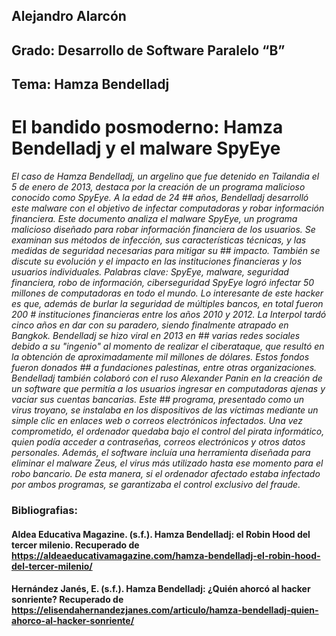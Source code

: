 ## Alejandro Alarcón
## Grado: Desarrollo de Software Paralelo “B”
## Tema: Hamza Bendelladj
# El bandido posmoderno: Hamza Bendelladj y el malware SpyEye
 _El caso de Hamza Bendelladj, un argelino que fue detenido en Tailandia el 5 de enero de 2013, destaca por la creación de un programa malicioso conocido como SpyEye. A la edad de 24 ## años, Bendelladj desarrolló este malware con el objetivo de infectar computadoras y robar información financiera. Este documento analiza el malware SpyEye, un programa malicioso 
 diseñado para robar información financiera de los usuarios. Se examinan sus métodos de infección, sus características técnicas, y las medidas de seguridad necesarias para mitigar su ## impacto. También se discute su evolución y el impacto en las instituciones financieras y los usuarios individuales.
Palabras clave: SpyEye, malware, seguridad financiera, robo de información, ciberseguridad
SpyEye logró infectar 50 millones de computadoras en todo el mundo. Lo interesante de este hacker es que, además de burlar la seguridad de múltiples bancos, en total fueron 200 # 
instituciones financieras entre los años 2010 y 2012. La Interpol tardó cinco años en dar con su paradero, siendo finalmente atrapado en Bangkok. Bendelladj se hizo viral en 2013 en ## varias redes sociales debido a su "ingenio" al momento de realizar el ciberataque, que resultó en la obtención de aproximadamente mil millones de dólares. Estos fondos fueron donados ## a fundaciones palestinas, entre otras organizaciones.
 Bendelladj también colaboró con el ruso Alexander Panin en la creación de un software que permitía a los usuarios ingresar en computadoras ajenas y vaciar sus cuentas bancarias. Este ## programa, presentado como un virus troyano, se instalaba en los dispositivos de las víctimas mediante un simple clic en enlaces web o correos electrónicos infectados. Una vez 
comprometido, el ordenador quedaba bajo el control del pirata informático, quien podía acceder a contraseñas, correos electrónicos y otros datos personales.
Además, el software incluía una herramienta diseñada para eliminar el malware Zeus, el virus más utilizado hasta ese momento para el robo bancario. De esta manera, si el ordenador 
afectado estaba infectado por ambos programas, se garantizaba el control exclusivo del fraude._


### Bibliografias:
#### Aldea Educativa Magazine. (s.f.). Hamza Bendelladj: el Robin Hood del tercer milenio. Recuperado de https://aldeaeducativamagazine.com/hamza-bendelladj-el-robin-hood-del-tercer-milenio/
#### Hernández Janés, E. (s.f.). Hamza Bendelladj: ¿Quién ahorcó al hacker sonriente? Recuperado de https://elisendahernandezjanes.com/articulo/hamza-bendelladj-quien-ahorco-al-hacker-sonriente/
